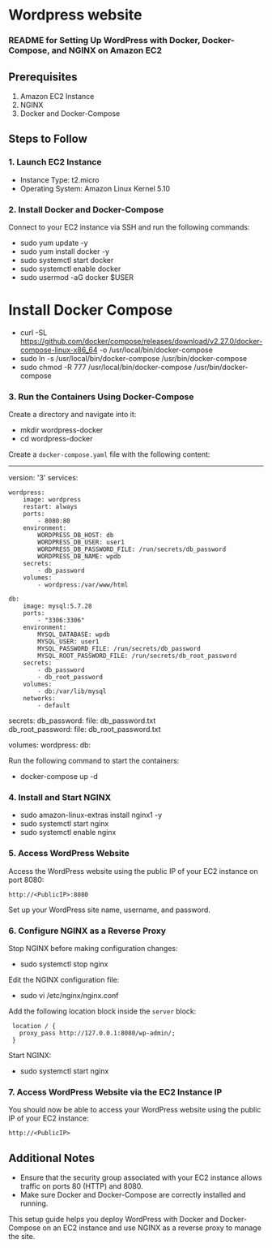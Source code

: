 # Wordpress website
### README for Setting Up WordPress with Docker, Docker-Compose, and NGINX on Amazon EC2

## Prerequisites
1. Amazon EC2 Instance
2. NGINX
3. Docker and Docker-Compose

## Steps to Follow

### 1. Launch EC2 Instance
   - Instance Type: t2.micro
   - Operating System: Amazon Linux Kernel 5.10

### 2. Install Docker and Docker-Compose
   Connect to your EC2 instance via SSH and run the following commands:
   
   - sudo yum update -y
   - sudo yum install docker -y
   - sudo systemctl start docker
   - sudo systemctl enable docker
   - sudo usermod -aG docker $USER

   # Install Docker Compose
   - curl -SL https://github.com/docker/compose/releases/download/v2.27.0/docker-compose-linux-x86_64 -o /usr/local/bin/docker-compose
   - sudo ln -s /usr/local/bin/docker-compose /usr/bin/docker-compose
   - sudo chmod -R 777 /usr/local/bin/docker-compose /usr/bin/docker-compose
   
### 3. Run the Containers Using Docker-Compose
   Create a directory and navigate into it:
   
   - mkdir wordpress-docker
   - cd wordpress-docker
   

   Create a `docker-compose.yaml` file with the following content:
   
---
version: '3'
services:
 
    wordpress:
        image: wordpress
        restart: always
        ports: 
            - 8080:80
        environment:
            WORDPRESS_DB_HOST: db
            WORDPRESS_DB_USER: user1
            WORDPRESS_DB_PASSWORD_FILE: /run/secrets/db_password
            WORDPRESS_DB_NAME: wpdb
        secrets:
            - db_password
        volumes:
            - wordpress:/var/www/html    
            
    db:
        image: mysql:5.7.28
        ports:
            - "3306:3306"
        environment:
            MYSQL_DATABASE: wpdb
            MYSQL_USER: user1
            MYSQL_PASSWORD_FILE: /run/secrets/db_password
            MYSQL_ROOT_PASSWORD_FILE: /run/secrets/db_root_password
        secrets:
            - db_password
            - db_root_password
        volumes:
            - db:/var/lib/mysql
        networks:
            - default 
                    
secrets:
    db_password:
        file: db_password.txt    
    db_root_password:
        file: db_root_password.txt
        
volumes:
    wordpress:
    db:

   Run the following command to start the containers:

   - docker-compose up -d

### 4. Install and Start NGINX
 
   - sudo amazon-linux-extras install nginx1 -y
   - sudo systemctl start nginx
   - sudo systemctl enable nginx
 
### 5. Access WordPress Website
   Access the WordPress website using the public IP of your EC2 instance on port 8080:

   `http://<PublicIP>:8080`

   Set up your WordPress site name, username, and password.

### 6. Configure NGINX as a Reverse Proxy
   Stop NGINX before making configuration changes:
   
   - sudo systemctl stop nginx

   Edit the NGINX configuration file:

   - sudo vi /etc/nginx/nginx.conf

   Add the following location block inside the `server` block:
 
     location / {
       proxy_pass http://127.0.0.1:8080/wp-admin/;
     }
 
   Start NGINX:
  
   - sudo systemctl start nginx
   
### 7. Access WordPress Website via the EC2 Instance IP
   You should now be able to access your WordPress website using the public IP of your EC2 instance:
 
   `http://<PublicIP>`
  
## Additional Notes
- Ensure that the security group associated with your EC2 instance allows traffic on ports 80 (HTTP) and 8080.
- Make sure Docker and Docker-Compose are correctly installed and running.

This setup guide helps you deploy WordPress with Docker and Docker-Compose on an EC2 instance and use NGINX as a reverse proxy to manage the site.
